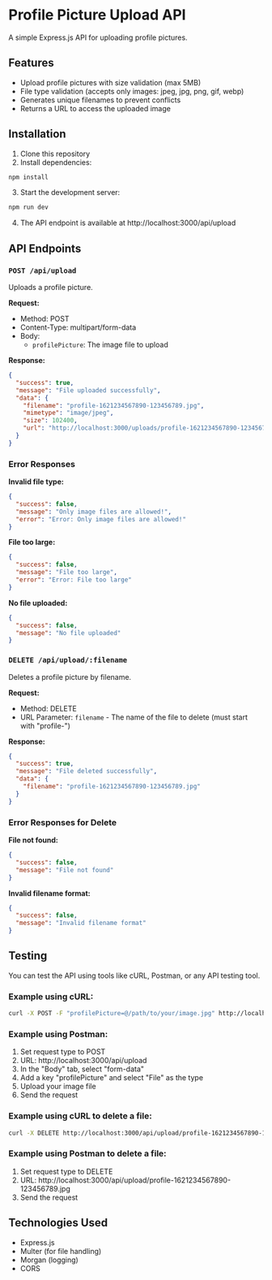 # Profile Picture Upload API

A simple Express.js API for uploading profile pictures.

## Features

- Upload profile pictures with size validation (max 5MB)
- File type validation (accepts only images: jpeg, jpg, png, gif, webp)
- Generates unique filenames to prevent conflicts
- Returns a URL to access the uploaded image

## Installation

1. Clone this repository
2. Install dependencies:

```bash
npm install
```

3. Start the development server:

```bash
npm run dev
```

4. The API endpoint is available at http://localhost:3000/api/upload

## API Endpoints

### `POST /api/upload`

Uploads a profile picture.

**Request:**

- Method: POST
- Content-Type: multipart/form-data
- Body:
  - `profilePicture`: The image file to upload

**Response:**

```json
{
  "success": true,
  "message": "File uploaded successfully",
  "data": {
    "filename": "profile-1621234567890-123456789.jpg",
    "mimetype": "image/jpeg",
    "size": 102400,
    "url": "http://localhost:3000/uploads/profile-1621234567890-123456789.jpg"
  }
}
```

### Error Responses

**Invalid file type:**

```json
{
  "success": false,
  "message": "Only image files are allowed!",
  "error": "Error: Only image files are allowed!"
}
```

**File too large:**

```json
{
  "success": false,
  "message": "File too large",
  "error": "Error: File too large"
}
```

**No file uploaded:**

```json
{
  "success": false,
  "message": "No file uploaded"
}
```

### `DELETE /api/upload/:filename`

Deletes a profile picture by filename.

**Request:**

- Method: DELETE
- URL Parameter: `filename` - The name of the file to delete (must start with "profile-")

**Response:**

```json
{
  "success": true,
  "message": "File deleted successfully",
  "data": {
    "filename": "profile-1621234567890-123456789.jpg"
  }
}
```

### Error Responses for Delete

**File not found:**

```json
{
  "success": false,
  "message": "File not found"
}
```

**Invalid filename format:**

```json
{
  "success": false,
  "message": "Invalid filename format"
}
```

## Testing

You can test the API using tools like cURL, Postman, or any API testing tool.

### Example using cURL:

```bash
curl -X POST -F "profilePicture=@/path/to/your/image.jpg" http://localhost:3000/api/upload
```

### Example using Postman:

1. Set request type to POST
2. URL: http://localhost:3000/api/upload
3. In the "Body" tab, select "form-data"
4. Add a key "profilePicture" and select "File" as the type
5. Upload your image file
6. Send the request

### Example using cURL to delete a file:

```bash
curl -X DELETE http://localhost:3000/api/upload/profile-1621234567890-123456789.jpg
```

### Example using Postman to delete a file:

1. Set request type to DELETE
2. URL: http://localhost:3000/api/upload/profile-1621234567890-123456789.jpg
3. Send the request

## Technologies Used

- Express.js
- Multer (for file handling)
- Morgan (logging)
- CORS
